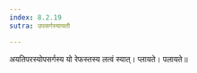 ```yaml
---
index: 8.2.19
sutra: उपसर्गस्यायतौ

---
```

अयतिपरस्योपसर्गस्य यो रेफस्तस्य लत्वं स्यात्। प्लायते। पलायते॥